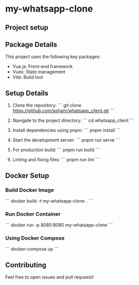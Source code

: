 # my-whatsapp-clone


## Project setup

## Package Details

This project uses the following key packages:

- Vue.js: Front-end framework
- Vuex: State management
- Vite: Build tool

## Setup Details

1. Clone the repository:
   \`\`\`
   git clone https://github.com/ashanr/whatsapp_client.git
   \`\`\`

2. Navigate to the project directory:
   \`\`\`
   cd whatsapp_client
   \`\`\`

3. Install dependencies using pnpm:
   \`\`\`
   pnpm install
   \`\`\`

4. Start the development server:
   \`\`\`
   pnpm run serve
   \`\`\`

5. For production build:
   \`\`\`
   pnpm run build
   \`\`\`

6. Linting and fixing files:
   \`\`\`
   pnpm run lint
   \`\`\`

## Docker Setup

### Build Docker Image
\`\`\`
docker build -t my-whatsapp-clone .
\`\`\`

### Run Docker Container
\`\`\`
docker run -p 8080:8080 my-whatsapp-clone
\`\`\`

### Using Docker Compose
\`\`\`
docker-compose up
\`\`\`

## Contributing

Feel free to open issues and pull requests!
